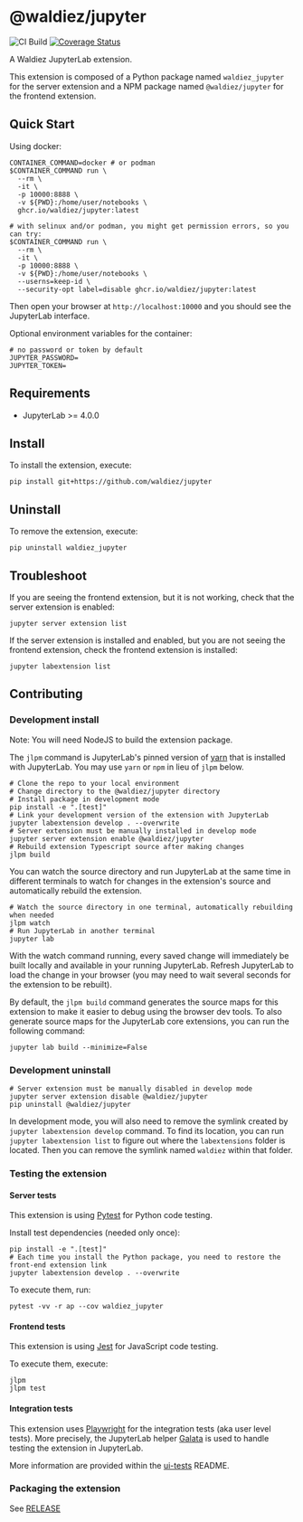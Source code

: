 # @waldiez/jupyter

![CI Build](https://github.com/waldiez/jupyter/actions/workflows/main.yaml/badge.svg) [![Coverage Status](https://coveralls.io/repos/github/waldiez/jupyter/badge.svg)](https://coveralls.io/github/waldiez/jupyter)

A Waldiez JupyterLab extension.

This extension is composed of a Python package named `waldiez_jupyter`
for the server extension and a NPM package named `@waldiez/jupyter`
for the frontend extension.

## Quick Start

Using docker:

```shell
CONTAINER_COMMAND=docker # or podman
$CONTAINER_COMMAND run \
  --rm \
  -it \
  -p 10000:8888 \
  -v ${PWD}:/home/user/notebooks \
  ghcr.io/waldiez/jupyter:latest

# with selinux and/or podman, you might get permission errors, so you can try:
$CONTAINER_COMMAND run \
  --rm \
  -it \
  -p 10000:8888 \
  -v ${PWD}:/home/user/notebooks \
  --userns=keep-id \
  --security-opt label=disable ghcr.io/waldiez/jupyter:latest
```

Then open your browser at `http://localhost:10000` and you should see the JupyterLab interface.

Optional environment variables for the container:

```shell
# no password or token by default
JUPYTER_PASSWORD=
JUPYTER_TOKEN=
```

## Requirements

- JupyterLab >= 4.0.0

## Install

To install the extension, execute:

```shell
pip install git+https://github.com/waldiez/jupyter
```

## Uninstall

To remove the extension, execute:

```shell
pip uninstall waldiez_jupyter
```

## Troubleshoot

If you are seeing the frontend extension, but it is not working, check
that the server extension is enabled:

```shell
jupyter server extension list
```

If the server extension is installed and enabled, but you are not seeing
the frontend extension, check the frontend extension is installed:

```shell
jupyter labextension list
```

## Contributing

### Development install

Note: You will need NodeJS to build the extension package.

The `jlpm` command is JupyterLab's pinned version of
[yarn](https://yarnpkg.com/) that is installed with JupyterLab. You may use
`yarn` or `npm` in lieu of `jlpm` below.

```shell
# Clone the repo to your local environment
# Change directory to the @waldiez/jupyter directory
# Install package in development mode
pip install -e ".[test]"
# Link your development version of the extension with JupyterLab
jupyter labextension develop . --overwrite
# Server extension must be manually installed in develop mode
jupyter server extension enable @waldiez/jupyter
# Rebuild extension Typescript source after making changes
jlpm build
```

You can watch the source directory and run JupyterLab at the same time in different terminals to watch for changes in the extension's source and automatically rebuild the extension.

```shell
# Watch the source directory in one terminal, automatically rebuilding when needed
jlpm watch
# Run JupyterLab in another terminal
jupyter lab
```

With the watch command running, every saved change will immediately be built locally and available in your running JupyterLab. Refresh JupyterLab to load the change in your browser (you may need to wait several seconds for the extension to be rebuilt).

By default, the `jlpm build` command generates the source maps for this extension to make it easier to debug using the browser dev tools. To also generate source maps for the JupyterLab core extensions, you can run the following command:

```shell
jupyter lab build --minimize=False
```

### Development uninstall

```shell
# Server extension must be manually disabled in develop mode
jupyter server extension disable @waldiez/jupyter
pip uninstall @waldiez/jupyter
```

In development mode, you will also need to remove the symlink created by `jupyter labextension develop`
command. To find its location, you can run `jupyter labextension list` to figure out where the `labextensions`
folder is located. Then you can remove the symlink named `waldiez` within that folder.

### Testing the extension

#### Server tests

This extension is using [Pytest](https://docs.pytest.org/) for Python code testing.

Install test dependencies (needed only once):

```shell
pip install -e ".[test]"
# Each time you install the Python package, you need to restore the front-end extension link
jupyter labextension develop . --overwrite
```

To execute them, run:

```shell
pytest -vv -r ap --cov waldiez_jupyter
```

#### Frontend tests

This extension is using [Jest](https://jestjs.io/) for JavaScript code testing.

To execute them, execute:

```shell
jlpm
jlpm test
```

#### Integration tests

This extension uses [Playwright](https://playwright.dev/docs/intro) for the integration tests (aka user level tests).
More precisely, the JupyterLab helper [Galata](https://github.com/jupyterlab/jupyterlab/tree/master/galata) is used to handle testing the extension in JupyterLab.

More information are provided within the [ui-tests](./ui-tests/README.md) README.

### Packaging the extension

See [RELEASE](RELEASE.md)
